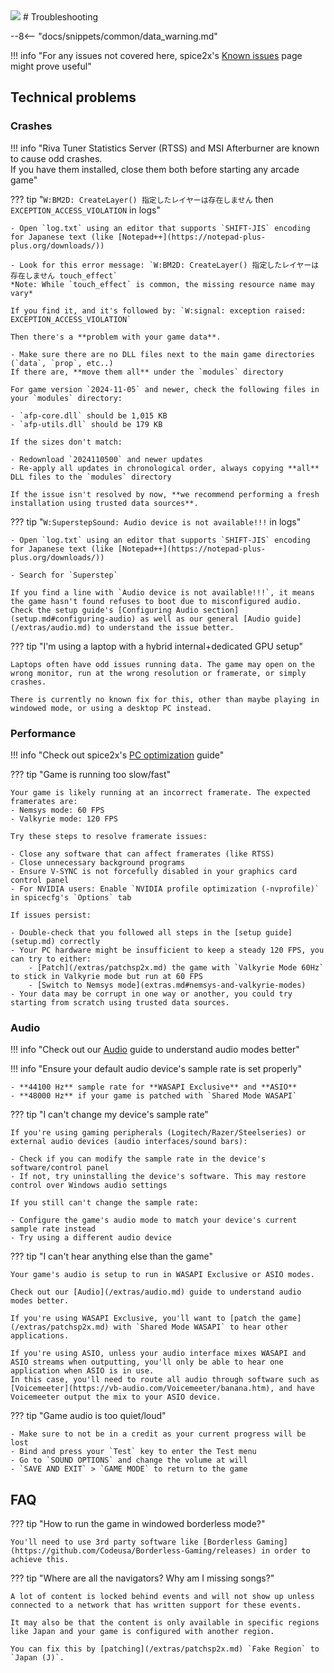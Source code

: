 <img class="header-logo" src="/img/bemani/sdvx/6_exceedgear/logo.webp">
# Troubleshooting

--8<-- "docs/snippets/common/data_warning.md"

!!! info "For any issues not covered here, spice2x's [Known issues](https://github.com/spice2x/spice2x.github.io/wiki/Known-issues) page might prove useful"

## Technical problems

### Crashes

!!! info "Riva Tuner Statistics Server (RTSS) and MSI Afterburner are known to cause odd crashes.<br>If you have them installed, close them both before starting any arcade game"

??? tip "`W:BM2D: CreateLayer() 指定したレイヤーは存在しません` then `EXCEPTION_ACCESS_VIOLATION` in logs"

	- Open `log.txt` using an editor that supports `SHIFT-JIS` encoding for Japanese text (like [Notepad++](https://notepad-plus-plus.org/downloads/))
	
	- Look for this error message: `W:BM2D: CreateLayer() 指定したレイヤーは存在しません touch_effect`   
	*Note: While `touch_effect` is common, the missing resource name may vary*

	If you find it, and it's followed by: `W:signal: exception raised: EXCEPTION_ACCESS_VIOLATION`  
	
	Then there's a **problem with your game data**.

	- Make sure there are no DLL files next to the main game directories (`data`, `prop`, etc..)  
	If there are, **move them all** under the `modules` directory 

	For game version `2024-11-05` and newer, check the following files in your `modules` directory:

	- `afp-core.dll` should be 1,015 KB  
	- `afp-utils.dll` should be 179 KB

	If the sizes don't match:

	- Redownload `2024110500` and newer updates  
	- Re-apply all updates in chronological order, always copying **all** DLL files to the `modules` directory

	If the issue isn't resolved by now, **we recommend performing a fresh installation using trusted data sources**.

??? tip "`W:SuperstepSound: Audio device is not available!!!` in logs"

	- Open `log.txt` using an editor that supports `SHIFT-JIS` encoding for Japanese text (like [Notepad++](https://notepad-plus-plus.org/downloads/))

	- Search for `Superstep`

	If you find a line with `Audio device is not available!!!`, it means the game hasn't found refuses to boot due to misconfigured audio.  
	Check the setup guide's [Configuring Audio section](setup.md#configuring-audio) as well as our general [Audio guide](/extras/audio.md) to understand the issue better.

??? tip "I'm using a laptop with a hybrid internal+dedicated GPU setup"

	Laptops often have odd issues running data. The game may open on the wrong monitor, run at the wrong resolution or framerate, or simply crashes.  

	There is currently no known fix for this, other than maybe playing in windowed mode, or using a desktop PC instead.

### Performance

!!! info "Check out spice2x's [PC optimization](https://github.com/spice2x/spice2x.github.io/wiki/PC-optimization) guide"

??? tip "Game is running too slow/fast"

	Your game is likely running at an incorrect framerate. The expected framerates are:
	- Nemsys mode: 60 FPS
	- Valkyrie mode: 120 FPS

	Try these steps to resolve framerate issues:

	- Close any software that can affect framerates (like RTSS)
	- Close unnecessary background programs
	- Ensure V-SYNC is not forcefully disabled in your graphics card control panel
	- For NVIDIA users: Enable `NVIDIA profile optimization (-nvprofile)` in spicecfg's `Options` tab

	If issues persist:

	- Double-check that you followed all steps in the [setup guide](setup.md) correctly
	- Your PC hardware might be insufficient to keep a steady 120 FPS, you can try to either:
		- [Patch](/extras/patchsp2x.md) the game with `Valkyrie Mode 60Hz` to stick in Valkyrie mode but run at 60 FPS
		- [Switch to Nemsys mode](extras.md#nemsys-and-valkyrie-modes)
	- Your data may be corrupt in one way or another, you could try starting from scratch using trusted data sources.

### Audio

!!! info "Check out our [Audio](/extras/audio.md) guide to understand audio modes better"

!!! info "Ensure your default audio device's sample rate is set properly"

	- **44100 Hz** sample rate for **WASAPI Exclusive** and **ASIO**
	- **48000 Hz** if your game is patched with `Shared Mode WASAPI`

??? tip "I can't change my device's sample rate"

	If you're using gaming peripherals (Logitech/Razer/Steelseries) or external audio devices (audio interfaces/sound bars):

	- Check if you can modify the sample rate in the device's software/control panel
	- If not, try uninstalling the device's software. This may restore control over Windows audio settings

	If you still can't change the sample rate:

	- Configure the game's audio mode to match your device's current sample rate instead
	- Try using a different audio device

??? tip "I can't hear anything else than the game"

	Your game's audio is setup to run in WASAPI Exclusive or ASIO modes.

	Check out our [Audio](/extras/audio.md) guide to understand audio modes better.

	If you're using WASAPI Exclusive, you'll want to [patch the game](/extras/patchsp2x.md) with `Shared Mode WASAPI` to hear other applications.

	If you're using ASIO, unless your audio interface mixes WASAPI and ASIO streams when outputting, you'll only be able to hear one application when ASIO is in use.  
	In this case, you'll need to route all audio through software such as [Voicemeeter](https://vb-audio.com/Voicemeeter/banana.htm), and have Voicemeeter output the mix to your ASIO device.

??? tip "Game audio is too quiet/loud"

	- Make sure to not be in a credit as your current progress will be lost
	- Bind and press your `Test` key to enter the Test menu
	- Go to `SOUND OPTIONS` and change the volume at will
	- `SAVE AND EXIT` > `GAME MODE` to return to the game

## FAQ

??? tip "How to run the game in windowed borderless mode?"

	You'll need to use 3rd party software like [Borderless Gaming](https://github.com/Codeusa/Borderless-Gaming/releases) in order to achieve this.

??? tip "Where are all the navigators? Why am I missing songs?"

	A lot of content is locked behind events and will not show up unless connected to a network that has written support for these events.

	It may also be that the content is only available in specific regions like Japan and your game is configured with another region.

	You can fix this by [patching](/extras/patchsp2x.md) `Fake Region` to `Japan (J)`.